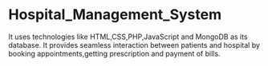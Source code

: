 # Hospital_Management_System
It uses technologies like HTML,CSS,PHP,JavaScript and MongoDB as its database.
It provides seamless interaction between patients and hospital by booking appointments,getting prescription and payment of bills.
